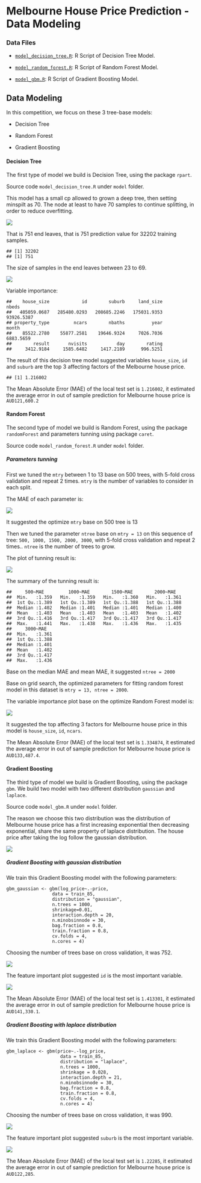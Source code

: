 
Melbourne House Price Prediction - Data Modeling
================================================

### Data Files

-   [`model_decision_tree.R`](https://github.com/Jiaying-Wu/Melbourne-House-Price-Prediction/blob/master/model/model_decision_tree.R): R Script of Decision Tree Model.

-   [`model_random_forest.R`](https://github.com/Jiaying-Wu/Melbourne-House-Price-Prediction/blob/master/model/model_random_forest.R): R Script of Random Forest Model.

-   [`model_gbm.R`](https://github.com/Jiaying-Wu/Melbourne-House-Price-Prediction/blob/master/model/model_gbm.R): R Script of Gradient Boosting Model.

Data Modeling
-------------

In this competition, we focus on these 3 tree-base models:

-   Decision Tree

-   Random Forest

-   Gradient Boosting

#### Decision Tree

The first type of model we build is Decision Tree, using the package `rpart`.

Source code `model_decision_tree.R` under `model` folder.

This model has a small cp allowed to grown a deep tree, then setting minspilt as 70. The node at least to have 70 samples to continue splitting, in order to reduce overfitting.

<img src="../plot/dt_model_visul-1.png" style="display: block; margin: auto;" />

That is 751 end leaves, that is 751 prediction value for 32202 training samples.

    ## [1] 32202
    ## [1] 751

The size of samples in the end leaves between 23 to 69.

<img src="../plot/size_endleaf_dt-1.png" style="display: block; margin: auto;" />

Variable importance:

    ##    house_size            id        suburb     land_size         nbeds 
    ##   405059.0687   285480.0293   208685.2246   175031.9353    93926.5387 
    ## property_type         ncars        nbaths          year         month 
    ##    85522.2780    55877.2581    19646.9324     7026.7036     6883.5659 
    ##        result       nvisits           day        rating 
    ##     3412.9184     1585.6482     1417.2189      996.5251

The result of this decision tree model suggested variables `house_size`, `id` and `suburb` are the top 3 affecting factors of the Melbourne house price.

    ## [1] 1.216002

The Mean Absolute Error (MAE) of the local test set is `1.216002`, it estimated the average error in out of sample prediction for Melbourne house price is `AUD121,600.2`

#### Random Forest

The second type of model we build is Random Forest, using the package `randomForest` and parameters tunning using package `caret`.

Source code `model_random_forest.R` under `model` folder.

##### Parameters tunning

First we tuned the `mtry` between 1 to 13 base on 500 trees, with 5-fold cross validation and repeat 2 times. `mtry` is the number of variables to consider in each split.

The MAE of each parameter is:

![](../plot/plot_rf_grid_mtry.png)

It suggested the optimize `mtry` base on 500 tree is 13

Then we tuned the parameter `ntree` base on `mtry = 13` on this sequence of tree: `500, 1000, 1500, 2000, 3000`, with 5-fold cross validation and repeat 2 times.. `ntree` is the number of trees to grow.

The plot of tunning result is:

![](../plot/rf_grid_ntree.png)

The summary of the tunning result is:

    ##     500~MAE         1000~MAE        1500~MAE        2000~MAE    
    ##  Min.   :1.359   Min.   :1.359   Min.   :1.360   Min.   :1.361  
    ##  1st Qu.:1.389   1st Qu.:1.389   1st Qu.:1.388   1st Qu.:1.388  
    ##  Median :1.402   Median :1.401   Median :1.401   Median :1.400  
    ##  Mean   :1.403   Mean   :1.403   Mean   :1.403   Mean   :1.402  
    ##  3rd Qu.:1.416   3rd Qu.:1.417   3rd Qu.:1.417   3rd Qu.:1.417  
    ##  Max.   :1.441   Max.   :1.438   Max.   :1.436   Max.   :1.435  
    ##     3000~MAE    
    ##  Min.   :1.361  
    ##  1st Qu.:1.388  
    ##  Median :1.401  
    ##  Mean   :1.402  
    ##  3rd Qu.:1.417  
    ##  Max.   :1.436

Base on the median MAE and mean MAE, it suggested `ntree = 2000`

Base on grid search, the optimized parameters for fitting random forest model in this dataset is `mtry = 13, ntree = 2000`.

The variable importance plot base on the optimize Random Forest model is:

![](../plot/optimise_rf_var_imp.png)

It suggested the top affecting 3 factors for Melbourne house price in this model is `house_size`, `id`, `ncars`.

The Mean Absolute Error (MAE) of the local test set is `1.334874`, it estimated the average error in out of sample prediction for Melbourne house price is `AUD133,487.4`.

#### Gradient Boosting

The third type of model we build is Gradient Boosting, using the package `gbm`. We build two model with two different distribution `gaussian` and `laplace`.

Source code `model_gbm.R` under `model` folder.

The reason we choose this two distribution was the distribution of Melbourne house price has a first increasing exponential then decreasing exponential, share the same property of laplace distribution. The house price after taking the log follow the gaussian distribution.

<img src="../plot/price_distribution-1.png" style="display: block; margin: auto;" />

##### Gradient Boosting with gaussian distribution

We train this Gradient Boosting model with the following parameters:

    gbm_gaussian <- gbm(log_price~.-price, 
                     data = train_85,
                     distribution = "gaussian",
                     n.trees = 1000,
                     shrinkage=0.01,
                     interaction.depth = 20,
                     n.minobsinnode = 30,
                     bag.fraction = 0.8,
                     train.fraction = 0.8,
                     cv.folds = 4,
                     n.cores = 4)

Choosing the number of trees base on cross validation, it was 752.

![](../plot/gbm_gaussian_cv_tree.png)

The feature important plot suggested `id` is the most important variable.

![](../plot/gbm_gaussian_cv_important.png)

The Mean Absolute Error (MAE) of the local test set is `1.413301`, it estimated the average error in out of sample prediction for Melbourne house price is `AUD141,330.1`.

##### Gradient Boosting with laplace distribution

We train this Gradient Boosting model with the following parameters:

    gbm_laplace <- gbm(price~.-log_price, 
                        data = train_85,
                        distribution = "laplace",
                        n.trees = 1000,
                        shrinkage = 0.028,
                        interaction.depth = 21,
                        n.minobsinnode = 30,
                        bag.fraction = 0.8,
                        train.fraction = 0.8,
                        cv.folds = 4,
                        n.cores = 4)

Choosing the number of trees base on cross validation, it was 990.

![](../plot/gbm_laplace_cv_tree.png)

The feature important plot suggested `suburb` is the most important variable.

![](../plot/gbm_laplace_cv_important.png)

The Mean Absolute Error (MAE) of the local test set is `1.22285`, it estimated the average error in out of sample prediction for Melbourne house price is `AUD122,285`.
